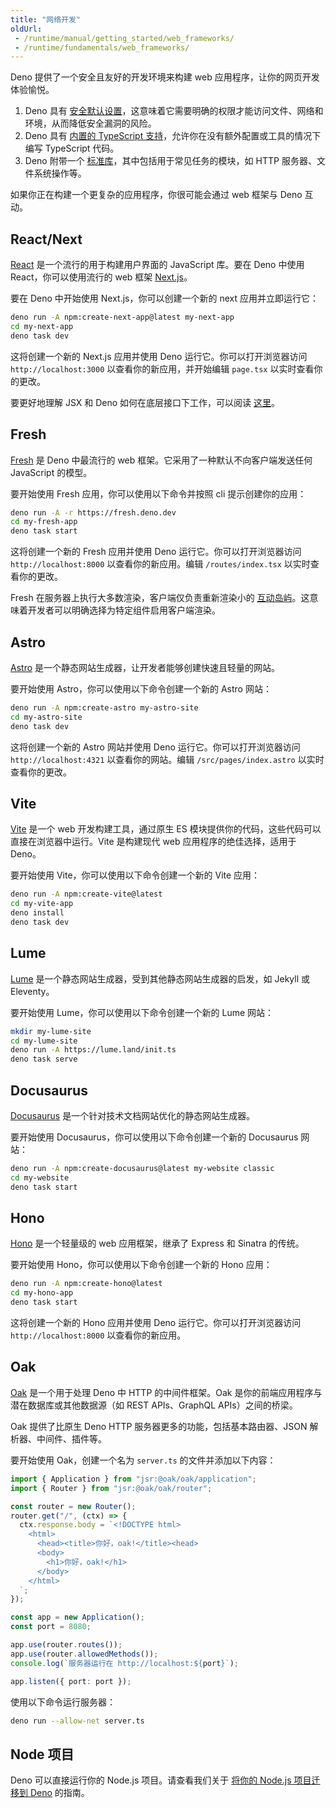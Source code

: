 ```yaml
---
title: "网络开发"
oldUrl:
 - /runtime/manual/getting_started/web_frameworks/
 - /runtime/fundamentals/web_frameworks/
---
```


Deno 提供了一个安全且友好的开发环境来构建 web 应用程序，让你的网页开发体验愉悦。

1. Deno 具有 [安全默认设置](/runtime/fundamentals/security/)，这意味着它需要明确的权限才能访问文件、网络和环境，从而降低安全漏洞的风险。
2. Deno 具有 [内置的 TypeScript 支持](/runtime/fundamentals/typescript/)，允许你在没有额外配置或工具的情况下编写 TypeScript 代码。
3. Deno 附带一个 [标准库](/runtime/fundamentals/standard_library/)，其中包括用于常见任务的模块，如 HTTP 服务器、文件系统操作等。

如果你正在构建一个更复杂的应用程序，你很可能会通过 web 框架与 Deno 互动。

## React/Next

[React](https://reactjs.org/) 是一个流行的用于构建用户界面的 JavaScript 库。要在 Deno 中使用 React，你可以使用流行的 web 框架 [Next.js](https://nextjs.org/)。

要在 Deno 中开始使用 Next.js，你可以创建一个新的 next 应用并立即运行它：

```sh
deno run -A npm:create-next-app@latest my-next-app
cd my-next-app
deno task dev
```

这将创建一个新的 Next.js 应用并使用 Deno 运行它。你可以打开浏览器访问 `http://localhost:3000` 以查看你的新应用，并开始编辑 `page.tsx` 以实时查看你的更改。

要更好地理解 JSX 和 Deno 如何在底层接口下工作，可以阅读 [这里](/runtime/reference/jsx/)。

## Fresh

[Fresh](https://fresh.deno.dev/) 是 Deno 中最流行的 web 框架。它采用了一种默认不向客户端发送任何 JavaScript 的模型。

要开始使用 Fresh 应用，你可以使用以下命令并按照 cli 提示创建你的应用：

```sh
deno run -A -r https://fresh.deno.dev
cd my-fresh-app
deno task start
```

这将创建一个新的 Fresh 应用并使用 Deno 运行它。你可以打开浏览器访问 `http://localhost:8000` 以查看你的新应用。编辑 `/routes/index.tsx` 以实时查看你的更改。

Fresh 在服务器上执行大多数渲染，客户端仅负责重新渲染小的 [互动岛屿](https://jasonformat.com/islands-architecture/)。这意味着开发者可以明确选择为特定组件启用客户端渲染。

## Astro

[Astro](https://astro.build/) 是一个静态网站生成器，让开发者能够创建快速且轻量的网站。

要开始使用 Astro，你可以使用以下命令创建一个新的 Astro 网站：

```sh
deno run -A npm:create-astro my-astro-site
cd my-astro-site
deno task dev
```

这将创建一个新的 Astro 网站并使用 Deno 运行它。你可以打开浏览器访问 `http://localhost:4321` 以查看你的网站。编辑 `/src/pages/index.astro` 以实时查看你的更改。

## Vite

[Vite](https://vitejs.dev/) 是一个 web 开发构建工具，通过原生 ES 模块提供你的代码，这些代码可以直接在浏览器中运行。Vite 是构建现代 web 应用程序的绝佳选择，适用于 Deno。

要开始使用 Vite，你可以使用以下命令创建一个新的 Vite 应用：

```sh
deno run -A npm:create-vite@latest
cd my-vite-app
deno install
deno task dev
```

## Lume

[Lume](https://lume.land/) 是一个静态网站生成器，受到其他静态网站生成器的启发，如 Jekyll 或 Eleventy。

要开始使用 Lume，你可以使用以下命令创建一个新的 Lume 网站：

```sh
mkdir my-lume-site
cd my-lume-site
deno run -A https://lume.land/init.ts
deno task serve
```

## Docusaurus

[Docusaurus](https://docusaurus.io/) 是一个针对技术文档网站优化的静态网站生成器。

要开始使用 Docusaurus，你可以使用以下命令创建一个新的 Docusaurus 网站：

```sh
deno run -A npm:create-docusaurus@latest my-website classic
cd my-website
deno task start
```

## Hono

[Hono](https://hono.dev) 是一个轻量级的 web 应用框架，继承了 Express 和 Sinatra 的传统。

要开始使用 Hono，你可以使用以下命令创建一个新的 Hono 应用：

```sh
deno run -A npm:create-hono@latest
cd my-hono-app
deno task start
```

这将创建一个新的 Hono 应用并使用 Deno 运行它。你可以打开浏览器访问 `http://localhost:8000` 以查看你的新应用。

## Oak

[Oak](https://jsr.io/@oak/oak) 是一个用于处理 Deno 中 HTTP 的中间件框架。Oak 是你的前端应用程序与潜在数据库或其他数据源（如 REST APIs、GraphQL APIs）之间的桥梁。

Oak 提供了比原生 Deno HTTP 服务器更多的功能，包括基本路由器、JSON 解析器、中间件、插件等。

要开始使用 Oak，创建一个名为 `server.ts` 的文件并添加以下内容：

```ts
import { Application } from "jsr:@oak/oak/application";
import { Router } from "jsr:@oak/oak/router";

const router = new Router();
router.get("/", (ctx) => {
  ctx.response.body = `<!DOCTYPE html>
    <html>
      <head><title>你好，oak!</title><head>
      <body>
        <h1>你好，oak!</h1>
      </body>
    </html>
  `;
});

const app = new Application();
const port = 8080;

app.use(router.routes());
app.use(router.allowedMethods());
console.log(`服务器运行在 http://localhost:${port}`);

app.listen({ port: port });
```

使用以下命令运行服务器：

```sh
deno run --allow-net server.ts
```

## Node 项目

Deno 可以直接运行你的 Node.js 项目。请查看我们关于 [将你的 Node.js 项目迁移到 Deno]( /runtime/fundamentals/node/#migrating-from-node.js-to-deno) 的指南。